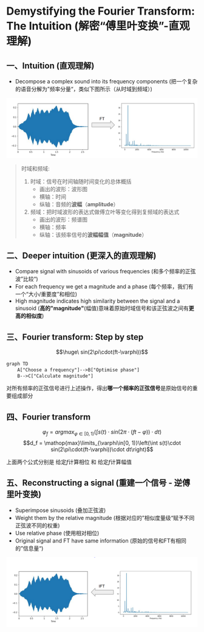 # Demystifying the Fourier Transform: The Intuition (解密“傅里叶变换”-直观理解)

## 一、Intuition (直观理解)
- Decompose a complex sound into its frequency components (把一个复杂的语音分解为”频率分量“，类似下图所示（从时域到频域）)

![](../../images/FT.PNG)
> 时域和频域:
> 1. 时域：信号在时间轴随时间变化的总体概括
>    - 画出的波形：波形图
>    - 横轴：时间
>    - 纵轴：音频的**波幅**（**amplitude**）
> 2. 频域：把时域波形的表达式做傅立叶等变化得到复频域的表达式
>    - 画出的波形：频谱图
>    - 横轴：频率
>    - 纵轴：该频率信号的**波幅幅值**（**magnitude**）

## 二、Deeper intuition (更深入的直观理解)
- Compare signal with sinusoids of various frequencies (和多个频率的正弦波”比较“)
- For each frequency we get a magnitude and a phase (每个频率，我们有一个“大小/重要度”和相位)
- High magnitude indicates high similarity between the signal and a sinusoid (**高的"magnitude"**(幅值)意味着原始时域信号和该正弦波之间有**更高的相似度**)

## 三、Fourier transform: Step by step
$$\huge\ sin(2\pi\cdot(ft-\varphi))$$

```mermaid
graph TD
    A["Choose a frequency"]-->B["Optimise phase"]
    B-->C["Calculate magnitude"]
```
对所有频率的正弦信号进行上述操作，得出**哪一个频率的正弦信号**是原始信号的重要组成部分

## 四、Fourier transform
$$\varphi_f=argmax_{\varphi\in[0, 1)}\left(\int s(t)\cdot sin(2\pi\cdot(ft-\varphi))\cdot dt\right)$$
$$d_f = \mathop{max}\limits_{\varphi\in[0, 1)}\left(\int s(t)\cdot sin(2\pi\cdot(ft-\varphi))\cdot dt\right)$$

上面两个公式分别是 给定$f$计算相位 和 给定$f$计算幅值

## 五、Reconstructing a signal (重建一个信号 - 逆傅里叶变换)
- Superimpose sinusoids (叠加正弦波)
- Weight them by the relative magnitude (根据对应的”相似度量级“赋予不同正弦波不同的权重)
- Use relative phase (使用相对相位)
- Original signal and FT have same information (原始的信号和FT有相同的”信息量“)

![](../../images/IFT.PNG)